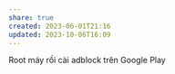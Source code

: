 ```yaml
---
share: true
created: 2023-06-01T21:16
updated: 2023-10-06T16:09
---
```


Root máy rồi cài adblock trên Google Play
